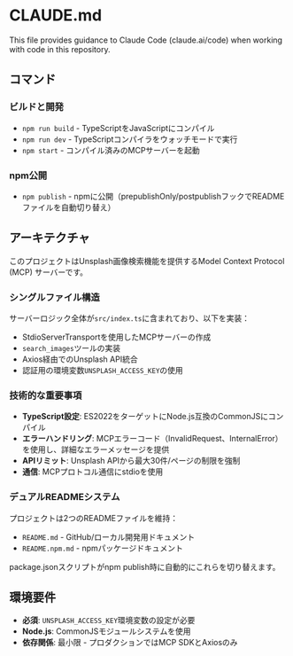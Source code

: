 # CLAUDE.md

This file provides guidance to Claude Code (claude.ai/code) when working with code in this repository.

## コマンド

### ビルドと開発
- `npm run build` - TypeScriptをJavaScriptにコンパイル
- `npm run dev` - TypeScriptコンパイラをウォッチモードで実行
- `npm start` - コンパイル済みのMCPサーバーを起動

### npm公開
- `npm publish` - npmに公開（prepublishOnly/postpublishフックでREADMEファイルを自動切り替え）

## アーキテクチャ

このプロジェクトはUnsplash画像検索機能を提供するModel Context Protocol (MCP) サーバーです。

### シングルファイル構造
サーバーロジック全体が`src/index.ts`に含まれており、以下を実装：
- StdioServerTransportを使用したMCPサーバーの作成
- `search_images`ツールの実装
- Axios経由でのUnsplash API統合
- 認証用の環境変数`UNSPLASH_ACCESS_KEY`の使用

### 技術的な重要事項
- **TypeScript設定**: ES2022をターゲットにNode.js互換のCommonJSにコンパイル
- **エラーハンドリング**: MCPエラーコード（InvalidRequest、InternalError）を使用し、詳細なエラーメッセージを提供
- **APIリミット**: Unsplash APIから最大30件/ページの制限を強制
- **通信**: MCPプロトコル通信にstdioを使用

### デュアルREADMEシステム
プロジェクトは2つのREADMEファイルを維持：
- `README.md` - GitHub/ローカル開発用ドキュメント
- `README.npm.md` - npmパッケージドキュメント

package.jsonスクリプトがnpm publish時に自動的にこれらを切り替えます。

## 環境要件
- **必須**: `UNSPLASH_ACCESS_KEY`環境変数の設定が必要
- **Node.js**: CommonJSモジュールシステムを使用
- **依存関係**: 最小限 - プロダクションではMCP SDKとAxiosのみ
